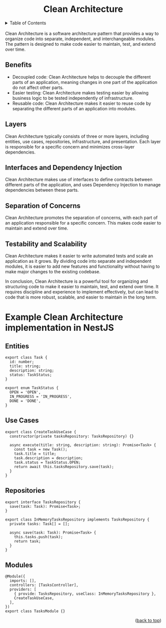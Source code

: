<h1 align="center"> Clean Architecture </h1>

<!-- TABLE OF CONTENTS -->
<details>
  <summary>Table of Contents</summary>
  <ol>
    <li>
      <a href="#clean-architecture">Clean Architecture</a>
    </li>
    <li>
      <a href="#benefits">Benefits</a>
    </li>
    <li>
      <a href="#layers">Layers</a>
    </li>
    <li>
      <a href="#interfaces-and-dependency-injection">Interfaces and Dependency Injection</a>
    </li>
    <li>
      <a href="#separation-of-concerns">Separation of Concerns</a>
    </li>
    <li>
      <a href="#testability-and-scalability">Testability and Scalability</a>
    </li>
    <li>
      <a href="#example-clean-architecture-implementation-in-nestjs">Example Clean Architecture implementation in NestJS</a>
    </li>
    <li>
      <a href="#entities">Entities</a>
    </li>
    <li>
      <a href="#use-cases">Use Cases</a>
    </li>
    <li>
      <a href="#repositories">Repositories</a>
    </li>
    <li>
      <a href="#modules">Modules</a>
    </li>
  </ol>
</details>
<br>
Clean Architecture is a software architecture pattern that provides a way to organize code into separate, independent, and interchangeable modules. The pattern is designed to make code easier to maintain, test, and extend over time.

## Benefits

- Decoupled code: Clean Architecture helps to decouple the different parts of an application, meaning changes in one part of the application do not affect other parts.
- Easier testing: Clean Architecture makes testing easier by allowing business logic to be tested independently of infrastructure.
- Reusable code: Clean Architecture makes it easier to reuse code by separating the different parts of an application into modules.

## Layers

Clean Architecture typically consists of three or more layers, including entities, use cases, repositories, infrastructure, and presentation. Each layer is responsible for a specific concern and minimizes cross-layer dependencies.

## Interfaces and Dependency Injection

Clean Architecture makes use of interfaces to define contracts between different parts of the application, and uses Dependency Injection to manage dependencies between these parts.

## Separation of Concerns

Clean Architecture promotes the separation of concerns, with each part of an application responsible for a specific concern. This makes code easier to maintain and extend over time.

## Testability and Scalability

Clean Architecture makes it easier to write automated tests and scale an application as it grows. By dividing code into separate and independent modules, it is easier to add new features and functionality without having to make major changes to the existing codebase.

In conclusion, Clean Architecture is a powerful tool for organizing and structuring code to make it easier to maintain, test, and extend over time. It requires discipline and experience to implement effectively, but can lead to code that is more robust, scalable, and easier to maintain in the long term.

# Example Clean Architecture implementation in NestJS

## Entities
```
export class Task {
  id: number;
  title: string;
  description: string;
  status: TaskStatus;
}

export enum TaskStatus {
  OPEN = 'OPEN',
  IN_PROGRESS = 'IN_PROGRESS',
  DONE = 'DONE',
}

```

## Use Cases

```
export class CreateTaskUseCase {
  constructor(private tasksRepository: TasksRepository) {}

  async execute(title: string, description: string): Promise<Task> {
    const task = new Task();
    task.title = title;
    task.description = description;
    task.status = TaskStatus.OPEN;
    return await this.tasksRepository.save(task);
  }
}
```

## Repositories
```
export interface TasksRepository {
  save(task: Task): Promise<Task>;
}

export class InMemoryTasksRepository implements TasksRepository {
  private tasks: Task[] = [];

  async save(task: Task): Promise<Task> {
    this.tasks.push(task);
    return task;
  }
}
```

## Modules

```
@Module({
  imports: [],
  controllers: [TasksController],
  providers: [
    { provide: TasksRepository, useClass: InMemoryTasksRepository },
    CreateTaskUseCase,
  ],
})
export class TasksModule {}

```

<p align="right">(<a href="#readme-top">back to top</a>)</p>